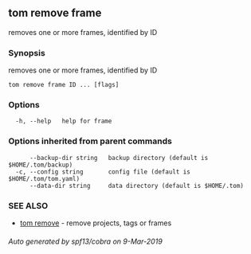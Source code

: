 ## tom remove frame

removes one or more frames, identified by ID

### Synopsis

removes one or more frames, identified by ID

```
tom remove frame ID ... [flags]
```

### Options

```
  -h, --help   help for frame
```

### Options inherited from parent commands

```
      --backup-dir string   backup directory (default is $HOME/.tom/backup)
  -c, --config string       config file (default is $HOME/.tom/tom.yaml)
      --data-dir string     data directory (default is $HOME/.tom)
```

### SEE ALSO

* [tom remove](tom_remove.md)	 - remove projects, tags or frames

###### Auto generated by spf13/cobra on 9-Mar-2019
